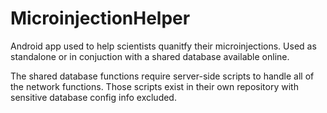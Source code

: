 # MicroinjectionHelper
Android app used to help scientists quanitfy their microinjections. Used as standalone or in conjuction with a shared database available online.

The shared database functions require server-side scripts to handle all of the network functions. Those scripts exist in their own repository with sensitive database config info excluded.
